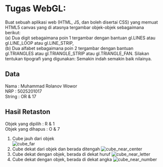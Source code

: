 # Tugas WebGL: 
Buat sebuah aplikasi web (HTML, JS, dan boleh disertai CSS) yang memuat HTML5 canvas yang di atasnya tergambar objek-objek sebagaimana berikut: <br>
(a) Dua digit sebagaimana poin 1 tergambar dengan bantuan gl.LINES atau gl.LINE_LOOP atau gl.LINE_STRIP, <br>
(b) Dua alfabet sebagaimana poin 2 tergambar dengan bantuan gl.TRIANGLES atau gl.TRIANGLE_STRIP atau gl.TRIANGLE_FAN. Silakan tentukan tipografi yang digunakan: Semakin indah semakin baik nilainya.

## Data
Nama : Muhammad Rolanov Wowor </br>
NRP : 5025201017 </br>
String : OR & 17

## Hasil Retaston
Objek yang dipilih : R & 1 <br>
Objek yang dihapus : O & 7 <br>
1. Cube jauh dari objek<br>
![cube_far](https://user-images.githubusercontent.com/99122278/206145634-657de975-d279-432e-a78e-6d7ab07a626a.png)
2. Cube dekat dari objek dan berada ditengah
![cube_near_center](https://user-images.githubusercontent.com/99122278/206146130-e0f21aa4-b18d-4a98-9708-e72cf65043b4.png)
3. Cube dekat dengan objek, berada di dekat huruf
![cube_near_letter](https://user-images.githubusercontent.com/99122278/206146716-d3587fae-47ca-460b-a22d-dab1bb5f66bc.png)
4. Cube dekat dengan objek, berada di dekat angka
![cube_near_number](https://user-images.githubusercontent.com/99122278/206146830-f57b1812-56e5-4306-aeed-5b894434ba17.png)
